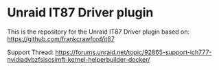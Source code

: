 # Unraid IT87 Driver plugin

This is the repository for the Unraid IT87 Driver plugin based on: https://github.com/frankcrawford/it87

Support Thread: https://forums.unraid.net/topic/92865-support-ich777-nvidiadvbzfsiscsimft-kernel-helperbuilder-docker/
